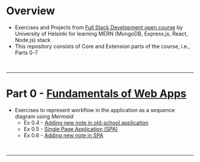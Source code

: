 # Overview
- Exercises and Projects from [Full Stack Development open course](https://fullstackopen.com/en/) by University of Helsinki for learning MERN (MongoDB, Express.js, React, Node.js) stack
- This repository consists of Core and Extension parts of the course, i.e., Parts 0-7

<br>
<hr>

# Part 0 - [Fundamentals of Web Apps](https://fullstackopen.com/en/part0/fundamentals_of_web_apps)
- Exercises to represent workflow in the application as a sequence diagram using _Mermaid_
    - Ex 0.4 - [Adding new note in old-school application](/part0/new-note-diagram.md)
    - Ex 0.5 - [Single Page Application (SPA)](/part0/spa-diagram.md)
    - Ex 0.6 - [Adding new note in SPA](/part0/spa-new-note-diagram.md)

<br>
<hr>


